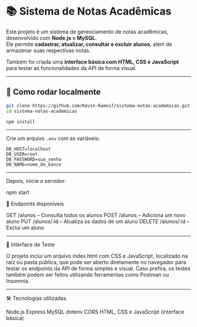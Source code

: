 # 📚 Sistema de Notas Acadêmicas

Este projeto é um sistema de gerenciamento de notas acadêmicas, desenvolvido com **Node.js** e **MySQL**.  
Ele permite **cadastrar, atualizar, consultar e excluir alunos**, além de armazenar suas respectivas notas.

Também foi criada uma **interface básica com HTML, CSS e JavaScript** para testar as funcionalidades da API de forma visual.


---

## 🚀 Como rodar localmente

```bash
git clone https://github.com/Kevin-Ramos7/sistema-notas-academicas.git
cd sistema-notas-academicas

npm install
```

---

Crie um arquivo `.env` com as variáveis:

```env
DB_HOST=localhost
DB_USER=root
DB_PASSWORD=sua_senha
DB_NAME=nome_do_banco
```

---

Depois, inicie o servidor:

npm start

📌 Endpoints disponíveis

GET /alunos – Consulta todos os alunos
POST /alunos – Adiciona um novo aluno
PUT /alunos/:id – Atualiza os dados de um aluno
DELETE /alunos/:id – Exclui um aluno

---

🧪 Interface de Teste

O projeto inclui um arquivo index.html com CSS e JavaScript, localizado na raiz ou pasta pública, que pode ser aberto diretamente no navegador para testar os endpoints da API de forma simples e visual.
Caso prefira, os testes também podem ser feitos utilizando ferramentas como Postman ou Insomnia.

---

🛠️ Tecnologias utilizadas

Node.js
Express
MySQL
dotenv
CORS
HTML, CSS e JavaScript (interface básica)





